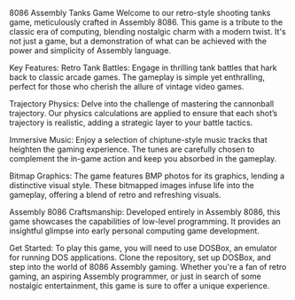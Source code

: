 8086 Assembly Tanks Game
Welcome to our retro-style shooting tanks game, meticulously crafted in Assembly 8086. This game is a tribute to the classic era of computing, blending nostalgic charm with a modern twist. It's not just a game, but a demonstration of what can be achieved with the power and simplicity of Assembly language.

Key Features:
Retro Tank Battles: Engage in thrilling tank battles that hark back to classic arcade games. The gameplay is simple yet enthralling, perfect for those who cherish the allure of vintage video games.

Trajectory Physics: Delve into the challenge of mastering the cannonball trajectory. Our physics calculations are applied to ensure that each shot’s trajectory is realistic, adding a strategic layer to your battle tactics.

Immersive Music: Enjoy a selection of chiptune-style music tracks that heighten the gaming experience. The tunes are carefully chosen to complement the in-game action and keep you absorbed in the gameplay.

Bitmap Graphics: The game features BMP photos for its graphics, lending a distinctive visual style. These bitmapped images infuse life into the gameplay, offering a blend of retro and refreshing visuals.

Assembly 8086 Craftsmanship: Developed entirely in Assembly 8086, this game showcases the capabilities of low-level programming. It provides an insightful glimpse into early personal computing game development.

Get Started:
To play this game, you will need to use DOSBox, an emulator for running DOS applications. Clone the repository, set up DOSBox, and step into the world of 8086 Assembly gaming. Whether you're a fan of retro gaming, an aspiring Assembly programmer, or just in search of some nostalgic entertainment, this game is sure to offer a unique experience.
